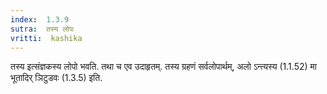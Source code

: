 ```yaml
---
index:  1.3.9
sutra:  तस्य लोपः
vritti:  kashika 
---
```


तस्य इत्संज्ञकस्य लोपो भवति. तथा च एव उदाहृतम्. तस्य ग्रहणं सर्वलोपार्थम्, अलो ऽन्त्यस्य (1.1.52) मा भूतादिर् ञिटुडवः (1.3.5) इति.

